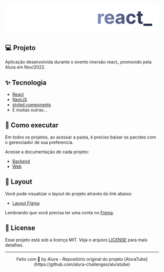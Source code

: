 <p align="center">
  <img alt="imersão react_" src=".github/logo.svg" />
</p>

<p align="center">
</p>

## 💻 Projeto

Aplicação desenvolvida durante o evento imersão react_ promovido pela Alura em Nov/2022.

## ✨ Tecnologia

- [React](https://reactjs.org/)
- [NextJS](https://nextjs.org/)
- [styled components](https://styled-components.com/)
- E muitas outras…

## 🚀 Como executar

Em todos os projetos, ao acessar a pasta, é preciso baixar os pacotes com o gerenciador de sua preferencia.

Acesse a documentação de cada projeto:

- [Backend](./server/README.md)
- [Web](./web/README.md)

## 🔖 Layout

Você pode visualizar o layout do projeto através do link abaixo:

- [Layout Figma](https://www.figma.com/file/1acrju7CLwHkSh6e7xEk9h/Aluratube?node-id=0%3A1)

Lembrando que você precisa ter uma conta no [Figma](http://figma.com/).

## 📝 License

Esse projeto está sob a licença MIT. Veja o arquivo [LICENSE](LICENSE) para mais detalhes.

---

<p align="center">
  Feito com 💜 by Alura - Repositório original do projeto [AluraTube](https://github.com/alura-challenges/aluratube)
</p>
